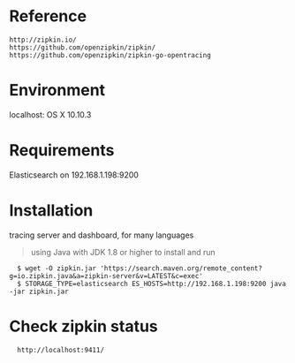 # Reference
    http://zipkin.io/
    https://github.com/openzipkin/zipkin/
    https://github.com/openzipkin/zipkin-go-opentracing

# Environment
  localhost: OS X 10.10.3

# Requirements
  Elasticsearch on 192.168.1.198:9200

# Installation
tracing server and dashboard, for many languages

> using Java with JDK 1.8 or higher to install and run

      $ wget -O zipkin.jar 'https://search.maven.org/remote_content?g=io.zipkin.java&a=zipkin-server&v=LATEST&c=exec'
      $ STORAGE_TYPE=elasticsearch ES_HOSTS=http://192.168.1.198:9200 java -jar zipkin.jar

# Check zipkin status

      http://localhost:9411/
